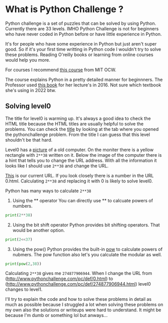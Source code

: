 # What is Python Challenge ?
Python challenge is a set of puzzles that can be solved by using Python.  
Currently there are 33 levels. 
IMHO Python Challenge is not for beginners who have never coded in Python before or have little experience in Python. 

It's for people who have some experience in Python but just aren't super good. 
So if it's your first time writting in Python code I wouldn't try to solve these problems.
Reading O'reilly books or learning from online courses would help you more. 

For courses I recommend [this course](https://www.youtube.com/watch?v=xAcTmDO6NTI&list=PLUl4u3cNGP62A-ynp6v6-LGBCzeH3VAQB) from MIT OCW.

The course explains Python in a pretty detailed manner for beginnners. 
The Professor used [this book](https://www.amazon.com/Get-Programming-Learn-code-Python/dp/1617293784) for her lecture's in 2016. Not sure which textbook she's using in 2022 btw. 


## Solving level0 

The title for level0 is warming up.
It's always a good idea to check the HTML title because the HTML titles are usually helpful to solve the problems.
You can check the [title](/images/warming_up.png) by looking at the tab where you opened the pythonchallenge problem.
From the title I can guess that this level shouldn't be that hard.

Level0 has a [picture](/images/calc.jpg) of a old computer.
On the moniter there is a yellow rectangle with `2**38` written on it. 
Below the image of the computer there is a hint that tells you to change the URL address. 
With all the information it looks like I should use `2**38` and change the URL.

[This](http://www.pythonchallenge.com/pc/def/0.html) is our current URL.
If you look closely there is a number in the URL 0.html. 
Calculating `2**38` and replacing it with 0 is likely to solve level0. 

Python has many ways to calculate `2**38`

1. Using the ** operator 
You can directly use ** to calcuate powers of numbers. 

```python
print(2**38)
```

2. Using the bit shift operator 
Python provides bit shifting operators.
That would be another option.

```python
print(2<<37)
```

3. Using the pow() 
Python provides the built-in [pow](https://docs.python.org/3/library/functions.html#pow) to calculate 
powers of nubmers. The pow function also let's you calculate the modular as well. 

```python 
print(pow(2,38))
```

Calculating `2**38` gives me `274877906944`. 
When I change the URL from (http://www.pythonchallenge.com/pc/def/0.html) to (http://www.pythonchallenge.com/pc/def/274877906944.html) level0 changes to level1.

I'll try to explain the code and how to solve these problems in detail as much as possible because I struggled a lot when solving these problems on my own also the solutions or writeups were hard to understand. It might be because I'm dumb or something lol but anways... 